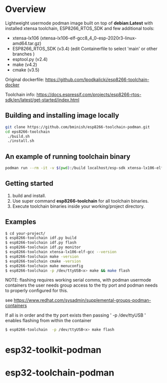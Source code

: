 
# Overview

Lightweight usermode podman image built on top of **debian:Latest** with installed xtensa toolchain, ESP8266_RTOS_SDK and few additional tools:
* xtensa-lx106 (xtensa-lx106-elf-gcc8_4_0-esp-2020r3-linux-amd64.tar.gz)
* ESP8266_RTOS_SDK (v3.4) (edit Containerfile to select 'main' or other branches ) 
* esptool.py (v2.4)
* make (v4.2)
* cmake (v3.5)

Original dockerfile: https://github.com/lpodkalicki/esp8266-toolchain-docker

Toolchain info: https://docs.espressif.com/projects/esp8266-rtos-sdk/en/latest/get-started/index.html
  
## Building and installing image locally

```bash
git clone https://github.com/bminish/esp8266-toolchain-podman.git
cd eps8266-toolchain
 ./build.sh 
 ./install.sh
```

## An example of running toolchain binary

```bash
podman run --rm -it -v $(pwd):/build localhost/esp-sdk xtensa-lx106-elf-gcc --version
```

## Getting started

1. build and install.
2. Use super command **esp8266-toolchain** for all toolchain binaries. 
3. Execute toolchain binaries inside your working/project directory. 

## Examples

```bash
$ cd your-project/
$ esp8266-toolchain idf.py build
$ esp8266-toolchain idf.py flash
$ esp8266-toolchain idf.py monitor
$ esp8266-toolchain xtensa-lx106-elf-gcc --version
$ esp8266-toolchain make -version
$ esp8266-toolchain cmake -version
$ esp8266-toolchain make menuconfig
$ esp8266-toolchain -p /dev/ttyUSB<x> make && make flash
```

NOTE: flashing requires working serial comms, with podman usermode containers the user needs group access to the tty port and podman needs to properly configured for this.

see https://www.redhat.com/sysadmin/supplemental-groups-podman-containers

If all is in order and the tty port exists then passing '  -p /dev/ttyUSB<x> ' enables flashing from within the container 

```bash
$ esp8266-toolchain  -p /dev/ttyUSB<x> make flash
```

# esp32-toolkit-podman
# esp32-toolchain-podman

